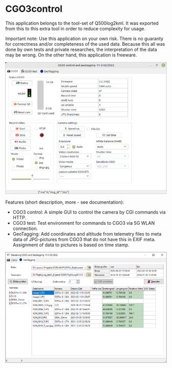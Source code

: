 # CGO3control
This application belongs to the tool-set of Q500log2kml. It was exported from this to this extra tool in order to reduce complexity for usage.
 
Important note: Use this application on your own risk. There is no guaranty for correctness and/or completeness of the used data.
Because this all was done by own tests and private researches, the interpretation of the data may be wrong.
On the other hand, this application is freeware.

![Screenshot](docs/cgo.png)

Features (short description, more - see documentation):
- CGO3 control: A simple GUI to control the camera by CGI commands via HTTP.
- CGO3 test: Test environment for commands to CGO3 via 5G WLAN connection.
- GeoTagging: Add coordinates and altitude from telemetry files to meta data of JPG-pictures from CGO3 that do not have this in EXIF meta. Assignment of data to pictures is based on time stamp.
      
![Screenshot](docs/EXIF.png)
